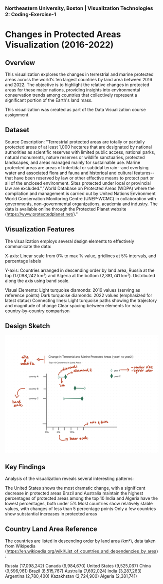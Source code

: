 ### Northeastern University, Boston | Visualization Technologies 2: Coding-Exercise-1

# Changes in Protected Areas Visualization (2016-2022)
## Overview
This visualization explores the changes in terrestrial and marine protected areas across the world's ten largest countries by land area between 2016 and 2022. The objective is to highlight the relative changes in protected areas for these major nations, providing insights into environmental conservation trends among countries that collectively represent a significant portion of the Earth's land mass. 

This visualization was created as part of the Data Visualization course assignment.

## Dataset
Source Description: "Terrestrial protected areas are totally or partially protected areas of at least 1,000 hectares that are designated by national authorities as scientific reserves with limited public access, national parks, natural monuments, nature reserves or wildlife sanctuaries, protected landscapes, and areas managed mainly for sustainable use. Marine protected areas are areas of intertidal or subtidal terrain--and overlying water and associated flora and fauna and historical and cultural features--that have been reserved by law or other effective means to protect part or all of the enclosed environment. Sites protected under local or provincial law are excluded.","World Database on Protected Areas (WDPA) where the compilation and management is carried out by United Nations Environment World Conservation Monitoring Centre (UNEP-WCMC) in collaboration with governments, non-governmental organizations, academia and industry. The data is available online through the Protected Planet website (https://www.protectedplanet.net/)."


## Visualization Features
The visualization employs several design elements to effectively communicate the data:

X-axis: 
Linear scale from 0% to max % value, gridlines at 5% intervals, and percentage labels

Y-axis: 
Countries arranged in descending order by land area, Russia at the top (17,098,242 km²) and Algeria at the bottom (2,381,741 km²). Distributed along the axis using band scale.

Visual Elements:
Light turquoise diamonds: 2016 values (serving as reference points)
Dark turquoise diamonds: 2022 values (emphasized for latest status)
Connecting lines: Light turquoise paths showing the trajectory and magnitude of change
Clear spacing between elements for easy country-by-country comparison

## Design Sketch
![alt text](sketch.png)

## Key Findings
Analysis of the visualization reveals several interesting patterns:

The United States shows the most dramatic change, with a significant decrease in protected areas
Brazil and Australia maintain the highest percentages of protected areas among the top 10
India and Algeria have the lowest percentages, both under 5%
Most countries show relatively stable values, with changes of less than 5 percentage points
Only a few countries show substantial increases in protected areas

## Country Land Area Reference
The countries are listed in descending order by land area (km²), data taken from Wikipedia (https://en.wikipedia.org/wiki/List_of_countries_and_dependencies_by_area):

Russia (17,098,242)
Canada (9,984,670)
United States (9,525,067)
China (9,596,961)
Brazil (8,515,767)
Australia (7,692,024)
India (3,287,263)
Argentina (2,780,400)
Kazakhstan (2,724,900)
Algeria (2,381,741)




